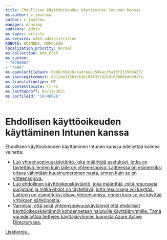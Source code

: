 ```yaml
---
title: Ehdollisen käyttöoikeuden käyttäminen Intunen kanssa
ms.author: v-jmathew
author: v-jmathew
manager: dansimp
audience: Admin
ms.topic: article
ms.service: o365-administration
ROBOTS: NOINDEX, NOFOLLOW
localization_priority: Normal
ms.collection: Adm_O365
ms.custom:
- "6700002"
- "7680"
ms.openlocfilehash: 6e86c6b4c9c6adcbeac504acd5a10f2139d04237
ms.sourcegitcommit: 6312ee31561db36104f32282d019d069ede69174
ms.translationtype: MT
ms.contentlocale: fi-FI
ms.lasthandoff: 03/11/2021
ms.locfileid: "50746026"
---
```

# <a name="using-conditional-access-with-intune"></a>Ehdollisen käyttöoikeuden käyttäminen Intunen kanssa

Ehdollisen käyttöoikeuden käyttäminen Intunen kanssa edellyttää kolmea vaihetta:

- [Luo yhteensopivuuskäytäntö, joka määrittää asetukset, jotka on täytettävä, ennen kuin laite on yhteensopiva. Laitteessa on esimerkiksi oltava vähintään kuusinumeroinen nasta, ennen kuin se on yhteensopiva.](https://docs.microsoft.com/mem/intune/protect/create-compliance-policy)
- [Luo ehdollinen käyttöoikeuskäytäntö, joka määrittää, mitä resursseja suojataan ja mitkä ehdot on täytettävä, jotta resursseja voi käyttää. Laitteen on esimerkiksi oltava yhteensopiva, ennen kuin se voi käyttää yrityksen sähköpostia.](https://docs.microsoft.com/mem/intune/protect/tutorial-protect-email-on-unmanaged-devices#create-conditional-access-policies)
- [Varmista, että sekä yhteensopivuuskäytännöt että ehdolliset käyttöoikeuskäytännöt kohdennetaan halutuille käyttäjäryhmille. Tämä voi edellyttää tiettyjen käyttäjäryhmien luomista Azure Active Directoryssa.](https://docs.microsoft.com/troubleshoot/mem/intune/troubleshoot-conditional-access)

[Lisätietoja...](https://docs.microsoft.com/mem/intune/protect/device-compliance-get-started)
